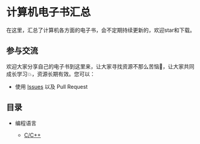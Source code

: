 计算机电子书汇总
============================

在这里，汇总了计算机各方面的电子书，会不定期持续更新的，欢迎star和下载。


## 参与交流

欢迎大家分享自己的电子书到这里来，让大家寻找资源不那么苦恼🐳，让大家共同成长学习💥，资源长期有效。您可以：

* 使用 [Issues](https://github.com/jay602/IT_Ebook/issues) 以及 Pull Request


## 目录

* 编程语言

    * [C/C++](https://github.com/jay602/IT_Ebook/blob/master/%E7%BC%96%E7%A8%8B%E8%AF%AD%E8%A8%80/C%E8%AF%AD%E8%A8%80%E5%92%8CC%2B%2B.md)
